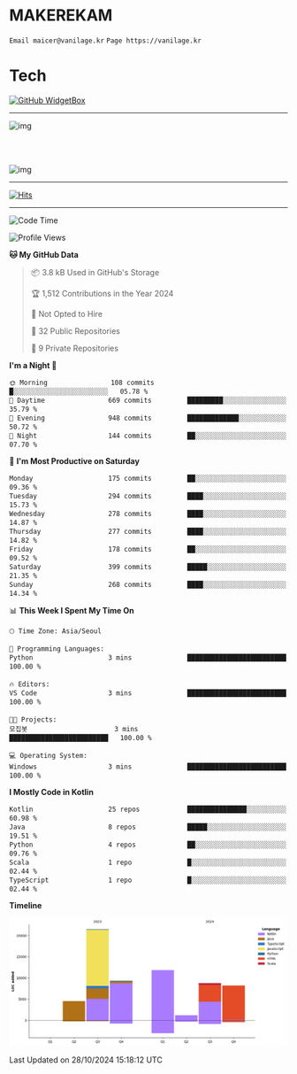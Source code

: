 # MAKEREKAM

`Email maicer@vanilage.kr`
`Page https://vanilage.kr`

# Tech

[![GitHub WidgetBox](https://github-widgetbox.vercel.app/api/skills?languages=python,js,ts,c,cpp,cs,java,kotlin,bash,md,html,css,xml,yaml,swift,powershell,json,R,SQL,php&tools=git,npm,gradle,nodejs,vercel,nginx&includeNames=true&theme=darkmode)](https://github.com/Jurredr/github-widgetbox)

---

![img](https://github-readme-stats.vercel.app/api/top-langs/?username=MAKEREKAM&layout=compact&theme=gruvbox)

<br>
<br>

![img](https://github-readme-stats.vercel.app/api/?username=MAKEREKAM&layout=compact&theme=gruvbox)

---

[![Hits](https://hits.seeyoufarm.com/api/count/incr/badge.svg?url=https%3A%2F%2Fgithub.com%2FMAKEREKAM&count_bg=%234A49D1&title_bg=%23555555&icon=&icon_color=%23E7E7E7&title=방문&edge_flat=false)](https://hits.seeyoufarm.com)

---

<!--START_SECTION:waka-->
![Code Time](http://img.shields.io/badge/Code%20Time-290%20hrs%2027%20mins-blue)

![Profile Views](http://img.shields.io/badge/Profile%20Views-0-blue)

**🐱 My GitHub Data** 

> 📦 3.8 kB Used in GitHub's Storage 
 > 
> 🏆 1,512 Contributions in the Year 2024
 > 
> 🚫 Not Opted to Hire
 > 
> 📜 32 Public Repositories 
 > 
> 🔑 9 Private Repositories 
 > 
**I'm a Night 🦉** 

```text
🌞 Morning                108 commits         █░░░░░░░░░░░░░░░░░░░░░░░░   05.78 % 
🌆 Daytime                669 commits         █████████░░░░░░░░░░░░░░░░   35.79 % 
🌃 Evening                948 commits         █████████████░░░░░░░░░░░░   50.72 % 
🌙 Night                  144 commits         ██░░░░░░░░░░░░░░░░░░░░░░░   07.70 % 
```
📅 **I'm Most Productive on Saturday** 

```text
Monday                   175 commits         ██░░░░░░░░░░░░░░░░░░░░░░░   09.36 % 
Tuesday                  294 commits         ████░░░░░░░░░░░░░░░░░░░░░   15.73 % 
Wednesday                278 commits         ████░░░░░░░░░░░░░░░░░░░░░   14.87 % 
Thursday                 277 commits         ████░░░░░░░░░░░░░░░░░░░░░   14.82 % 
Friday                   178 commits         ██░░░░░░░░░░░░░░░░░░░░░░░   09.52 % 
Saturday                 399 commits         █████░░░░░░░░░░░░░░░░░░░░   21.35 % 
Sunday                   268 commits         ████░░░░░░░░░░░░░░░░░░░░░   14.34 % 
```


📊 **This Week I Spent My Time On** 

```text
🕑︎ Time Zone: Asia/Seoul

💬 Programming Languages: 
Python                   3 mins              █████████████████████████   100.00 % 

🔥 Editors: 
VS Code                  3 mins              █████████████████████████   100.00 % 

🐱‍💻 Projects: 
모집봇                      3 mins              █████████████████████████   100.00 % 

💻 Operating System: 
Windows                  3 mins              █████████████████████████   100.00 % 
```

**I Mostly Code in Kotlin** 

```text
Kotlin                   25 repos            ███████████████░░░░░░░░░░   60.98 % 
Java                     8 repos             █████░░░░░░░░░░░░░░░░░░░░   19.51 % 
Python                   4 repos             ██░░░░░░░░░░░░░░░░░░░░░░░   09.76 % 
Scala                    1 repo              █░░░░░░░░░░░░░░░░░░░░░░░░   02.44 % 
TypeScript               1 repo              █░░░░░░░░░░░░░░░░░░░░░░░░   02.44 % 
```



**Timeline**

![Lines of Code chart](https://raw.githubusercontent.com/MAKEREKAM/MAKEREKAM/main/assets/bar_graph.png)


 Last Updated on 28/10/2024 15:18:12 UTC
<!--END_SECTION:waka-->
